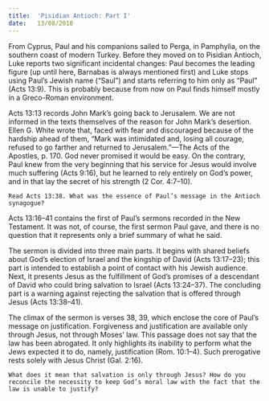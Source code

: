 ```yaml
---
title:  'Pisidian Antioch: Part I'
date:   13/08/2018
---
```


From Cyprus, Paul and his companions sailed to Perga, in Pamphylia, on the southern coast of modern Turkey. Before they moved on to Pisidian Antioch, Luke reports two significant incidental changes: Paul becomes the leading figure (up until here, Barnabas is always mentioned first) and Luke stops using Paul’s Jewish name (“Saul”) and starts referring to him only as “Paul” (Acts 13:9). This is probably because from now on Paul finds himself mostly in a Greco-Roman environment.

Acts 13:13 records John Mark’s going back to Jerusalem. We are not informed in the texts themselves of the reason for John Mark’s desertion. Ellen G. White wrote that, faced with fear and discouraged because of the hardship ahead of them, “Mark was intimidated and, losing all courage, refused to go farther and returned to Jerusalem.”—The Acts of the Apostles, p. 170. God never promised it would be easy. On the contrary, Paul knew from the very beginning that his service for Jesus would involve much suffering (Acts 9:16), but he learned to rely entirely on God’s power, and in that lay the secret of his strength (2 Cor. 4:7–10).

`Read Acts 13:38. What was the essence of Paul’s message in the Antioch synagogue?`

Acts 13:16–41 contains the first of Paul’s sermons recorded in the New Testament. It was not, of course, the first sermon Paul gave, and there is no question that it represents only a brief summary of what he said. 

The sermon is divided into three main parts. It begins with shared beliefs about God’s election of Israel and the kingship of David (Acts 13:17–23); this part is intended to establish a point of contact with his Jewish audience. Next, it presents Jesus as the fulfillment of God’s promises of a descendant of David who could bring salvation to Israel (Acts 13:24–37). The concluding part is a warning against rejecting the salvation that is offered through Jesus (Acts 13:38–41).

The climax of the sermon is verses 38, 39, which enclose the core of Paul’s message on justification. Forgiveness and justification are available only through Jesus, not through Moses’ law. This passage does not say that the law has been abrogated. It only highlights its inability to perform what the Jews expected it to do, namely, justification (Rom. 10:1–4). Such prerogative rests solely with Jesus Christ (Gal. 2:16).

`What does it mean that salvation is only through Jesus? How do you reconcile the necessity to keep God’s moral law with the fact that the law is unable to justify?`